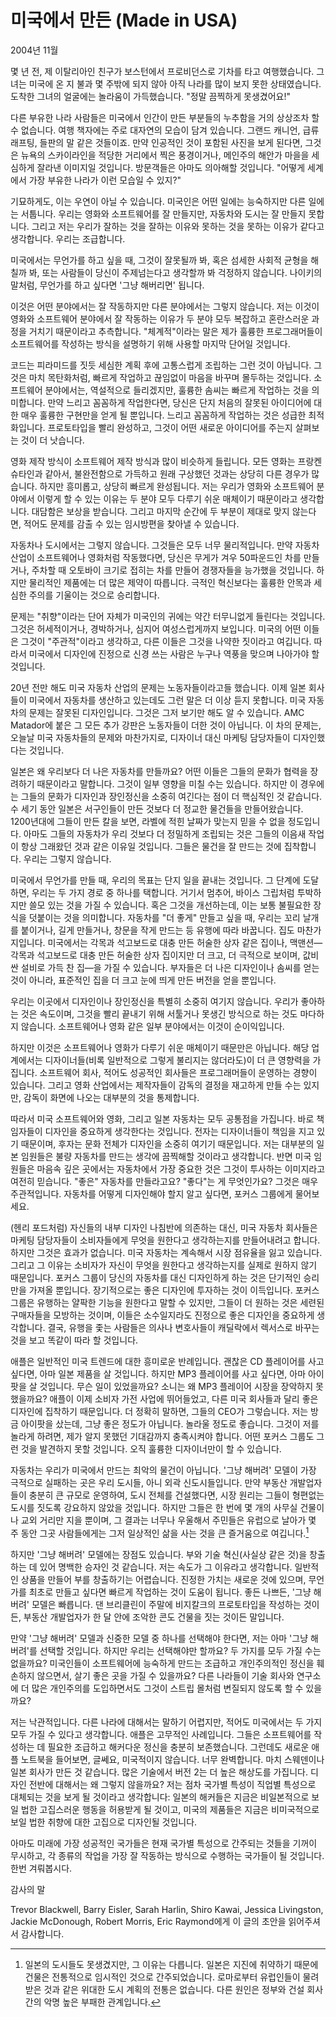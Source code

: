 # 미국에서 만든 (Made in USA)

2004년 11월

몇 년 전, 제 이탈리아인 친구가 보스턴에서 프로비던스로 기차를 타고 여행했습니다. 그녀는 미국에 온 지 불과 몇 주밖에 되지 않아 아직 나라를 많이 보지 못한 상태였습니다. 도착한 그녀의 얼굴에는 놀라움이 가득했습니다. "정말 끔찍하게 못생겼어요!"

다른 부유한 나라 사람들은 미국에서 인간이 만든 부분들의 누추함을 거의 상상조차 할 수 없습니다. 여행 책자에는 주로 대자연의 모습이 담겨 있습니다. 그랜드 캐니언, 급류 래프팅, 들판의 말 같은 것들이죠. 만약 인공적인 것이 포함된 사진을 보게 된다면, 그것은 뉴욕의 스카이라인을 적당한 거리에서 찍은 풍경이거나, 메인주의 해안가 마을을 세심하게 잘라낸 이미지일 것입니다. 방문객들은 아마도 의아해할 것입니다. "어떻게 세계에서 가장 부유한 나라가 이런 모습일 수 있지?"

기묘하게도, 이는 우연이 아닐 수 있습니다. 미국인은 어떤 일에는 능숙하지만 다른 일에는 서툽니다. 우리는 영화와 소프트웨어를 잘 만들지만, 자동차와 도시는 잘 만들지 못합니다. 그리고 저는 우리가 잘하는 것을 잘하는 이유와 못하는 것을 못하는 이유가 같다고 생각합니다. 우리는 조급합니다.

미국에서는 무언가를 하고 싶을 때, 그것이 잘못될까 봐, 혹은 섬세한 사회적 균형을 해칠까 봐, 또는 사람들이 당신이 주제넘는다고 생각할까 봐 걱정하지 않습니다. 나이키의 말처럼, 무언가를 하고 싶다면 '그냥 해버리면' 됩니다.

이것은 어떤 분야에서는 잘 작동하지만 다른 분야에서는 그렇지 않습니다. 저는 이것이 영화와 소프트웨어 분야에서 잘 작동하는 이유가 두 분야 모두 복잡하고 혼란스러운 과정을 거치기 때문이라고 추측합니다. "체계적"이라는 말은 제가 훌륭한 프로그래머들이 소프트웨어를 작성하는 방식을 설명하기 위해 사용할 마지막 단어일 것입니다.

코드는 피라미드를 짓듯 세심한 계획 후에 고통스럽게 조립하는 그런 것이 아닙니다. 그것은 마치 목탄화처럼, 빠르게 작업하고 끊임없이 마음을 바꾸며 몰두하는 것입니다. 소프트웨어 분야에서는, 역설적으로 들리겠지만, 훌륭한 솜씨는 빠르게 작업하는 것을 의미합니다. 만약 느리고 꼼꼼하게 작업한다면, 당신은 단지 처음의 잘못된 아이디어에 대한 매우 훌륭한 구현만을 얻게 될 뿐입니다. 느리고 꼼꼼하게 작업하는 것은 성급한 최적화입니다. 프로토타입을 빨리 완성하고, 그것이 어떤 새로운 아이디어를 주는지 살펴보는 것이 더 낫습니다.

영화 제작 방식이 소프트웨어 제작 방식과 많이 비슷하게 들립니다. 모든 영화는 프랑켄슈타인과 같아서, 불완전함으로 가득하고 원래 구상했던 것과는 상당히 다른 경우가 많습니다. 하지만 흥미롭고, 상당히 빠르게 완성됩니다. 저는 우리가 영화와 소프트웨어 분야에서 이렇게 할 수 있는 이유는 두 분야 모두 다루기 쉬운 매체이기 때문이라고 생각합니다. 대담함은 보상을 받습니다. 그리고 마지막 순간에 두 부분이 제대로 맞지 않는다면, 적어도 문제를 감출 수 있는 임시방편을 찾아낼 수 있습니다.

자동차나 도시에서는 그렇지 않습니다. 그것들은 모두 너무 물리적입니다. 만약 자동차 산업이 소프트웨어나 영화처럼 작동했다면, 당신은 무게가 겨우 50파운드인 차를 만들거나, 주차할 때 오토바이 크기로 접히는 차를 만들어 경쟁자들을 능가했을 것입니다. 하지만 물리적인 제품에는 더 많은 제약이 따릅니다. 극적인 혁신보다는 훌륭한 안목과 세심한 주의를 기울이는 것으로 승리합니다.

문제는 "취향"이라는 단어 자체가 미국인의 귀에는 약간 터무니없게 들린다는 것입니다. 그것은 허세적이거나, 경박하거나, 심지어 여성스럽게까지 보입니다. 미국의 어떤 이들은 그것이 "주관적"이라고 생각하고, 다른 이들은 그것을 나약한 짓이라고 여깁니다. 따라서 미국에서 디자인에 진정으로 신경 쓰는 사람은 누구나 역풍을 맞으며 나아가야 할 것입니다.

20년 전만 해도 미국 자동차 산업의 문제는 노동자들이라고들 했습니다. 이제 일본 회사들이 미국에서 자동차를 생산하고 있는데도 그런 말은 더 이상 듣지 못합니다. 미국 자동차의 문제는 잘못된 디자인입니다. 그것은 그저 보기만 해도 알 수 있습니다. AMC Matador에 붙은 그 모든 추가 강판은 노동자들이 더한 것이 아닙니다. 이 차의 문제는, 오늘날 미국 자동차들의 문제와 마찬가지로, 디자이너 대신 마케팅 담당자들이 디자인했다는 것입니다.

일본은 왜 우리보다 더 나은 자동차를 만들까요? 어떤 이들은 그들의 문화가 협력을 장려하기 때문이라고 말합니다. 그것이 일부 영향을 미칠 수는 있습니다. 하지만 이 경우에는 그들의 문화가 디자인과 장인정신을 소중히 여긴다는 점이 더 핵심적인 것 같습니다. 수 세기 동안 일본은 서구인들이 만든 것보다 더 정교한 물건들을 만들어왔습니다. 1200년대에 그들이 만든 칼을 보면, 라벨에 적힌 날짜가 맞는지 믿을 수 없을 정도입니다. 아마도 그들의 자동차가 우리 것보다 더 정밀하게 조립되는 것은 그들의 이음새 작업이 항상 그래왔던 것과 같은 이유일 것입니다. 그들은 물건을 잘 만드는 것에 집착합니다. 우리는 그렇지 않습니다.

미국에서 무언가를 만들 때, 우리의 목표는 단지 일을 끝내는 것입니다. 그 단계에 도달하면, 우리는 두 가지 경로 중 하나를 택합니다. 거기서 멈추어, 바이스 그립처럼 투박하지만 쓸모 있는 것을 가질 수 있습니다. 혹은 그것을 개선하는데, 이는 보통 불필요한 장식을 덧붙이는 것을 의미합니다. 자동차를 "더 좋게" 만들고 싶을 때, 우리는 꼬리 날개를 붙이거나, 길게 만들거나, 창문을 작게 만드는 등 유행에 따라 바꿉니다. 집도 마찬가지입니다. 미국에서는 각목과 석고보드로 대충 만든 허술한 상자 같은 집이나, 맥맨션—각목과 석고보드로 대충 만든 허술한 상자 집이지만 더 크고, 더 극적으로 보이며, 값비싼 설비로 가득 찬 집—을 가질 수 있습니다. 부자들은 더 나은 디자인이나 솜씨를 얻는 것이 아니라, 표준적인 집을 더 크고 눈에 띄게 만든 버전을 얻을 뿐입니다.

우리는 이곳에서 디자인이나 장인정신을 특별히 소중히 여기지 않습니다. 우리가 좋아하는 것은 속도이며, 그것을 빨리 끝내기 위해 서툴거나 못생긴 방식으로 하는 것도 마다하지 않습니다. 소프트웨어나 영화 같은 일부 분야에서는 이것이 순이익입니다.

하지만 이것은 소프트웨어나 영화가 다루기 쉬운 매체이기 때문만은 아닙니다. 해당 업계에서는 디자이너들(비록 일반적으로 그렇게 불리지는 않더라도)이 더 큰 영향력을 가집니다. 소프트웨어 회사, 적어도 성공적인 회사들은 프로그래머들이 운영하는 경향이 있습니다. 그리고 영화 산업에서는 제작자들이 감독의 결정을 재고하게 만들 수는 있지만, 감독이 화면에 나오는 대부분의 것을 통제합니다.

따라서 미국 소프트웨어와 영화, 그리고 일본 자동차는 모두 공통점을 가집니다. 바로 책임자들이 디자인을 중요하게 생각한다는 것입니다. 전자는 디자이너들이 책임을 지고 있기 때문이며, 후자는 문화 전체가 디자인을 소중히 여기기 때문입니다. 저는 대부분의 일본 임원들은 불량 자동차를 만드는 생각에 끔찍해할 것이라고 생각합니다. 반면 미국 임원들은 마음속 깊은 곳에서는 자동차에서 가장 중요한 것은 그것이 투사하는 이미지라고 여전히 믿습니다. "좋은" 자동차를 만들라고요? "좋다"는 게 무엇인가요? 그것은 매우 주관적입니다. 자동차를 어떻게 디자인해야 할지 알고 싶다면, 포커스 그룹에게 물어보세요.

(헨리 포드처럼) 자신들의 내부 디자인 나침반에 의존하는 대신, 미국 자동차 회사들은 마케팅 담당자들이 소비자들에게 무엇을 원한다고 생각하는지를 만들어내려고 합니다. 하지만 그것은 효과가 없습니다. 미국 자동차는 계속해서 시장 점유율을 잃고 있습니다. 그리고 그 이유는 소비자가 자신이 무엇을 원한다고 생각하는지를 실제로 원하지 않기 때문입니다. 포커스 그룹이 당신의 자동차를 대신 디자인하게 하는 것은 단기적인 승리만을 가져올 뿐입니다. 장기적으로는 좋은 디자인에 투자하는 것이 이득입니다. 포커스 그룹은 유행하는 얄팍한 기능을 원한다고 말할 수 있지만, 그들이 더 원하는 것은 세련된 구매자들을 모방하는 것이며, 이들은 소수일지라도 진정으로 좋은 디자인을 중요하게 생각합니다. 결국, 유행을 좇는 사람들은 의사나 변호사들이 캐딜락에서 렉서스로 바꾸는 것을 보고 똑같이 따라 할 것입니다.

애플은 일반적인 미국 트렌드에 대한 흥미로운 반례입니다. 괜찮은 CD 플레이어를 사고 싶다면, 아마 일본 제품을 살 것입니다. 하지만 MP3 플레이어를 사고 싶다면, 아마 아이팟을 살 것입니다. 무슨 일이 있었을까요? 소니는 왜 MP3 플레이어 시장을 장악하지 못했을까요? 애플이 이제 소비자 가전 사업에 뛰어들었고, 다른 미국 회사들과 달리 좋은 디자인에 집착하기 때문입니다. 더 정확히 말하면, 그들의 CEO가 그렇습니다. 저는 방금 아이팟을 샀는데, 그냥 좋은 정도가 아닙니다. 놀라울 정도로 좋습니다. 그것이 저를 놀라게 하려면, 제가 알지 못했던 기대감까지 충족시켜야 합니다. 어떤 포커스 그룹도 그런 것을 발견하지 못할 것입니다. 오직 훌륭한 디자이너만이 할 수 있습니다.

자동차는 우리가 미국에서 만드는 최악의 물건이 아닙니다. '그냥 해버려' 모델이 가장 극적으로 실패하는 곳은 우리 도시들, 아니 외곽 신도시들입니다. 만약 부동산 개발업자들이 충분히 큰 규모로 운영하여, 도시 전체를 건설했다면, 시장 원리는 그들이 형편없는 도시를 짓도록 강요하지 않았을 것입니다. 하지만 그들은 한 번에 몇 개의 사무실 건물이나 교외 거리만 지을 뿐이며, 그 결과는 너무나 우울해서 주민들은 유럽으로 날아가 몇 주 동안 그곳 사람들에게는 그저 일상적인 삶을 사는 것을 큰 즐거움으로 여깁니다.[^1]

하지만 '그냥 해버려' 모델에는 장점도 있습니다. 부와 기술 혁신(사실상 같은 것)을 창출하는 데 있어 명백한 승자인 것 같습니다. 저는 속도가 그 이유라고 생각합니다. 일반적인 상품을 만들어 부를 창출하기는 어렵습니다. 진정한 가치는 새로운 것에 있으며, 무언가를 최초로 만들고 싶다면 빠르게 작업하는 것이 도움이 됩니다. 좋든 나쁘든, '그냥 해버려' 모델은 빠릅니다. 댄 브리클린이 주말에 비지칼크의 프로토타입을 작성하는 것이든, 부동산 개발업자가 한 달 안에 조악한 콘도 건물을 짓는 것이든 말입니다.

만약 '그냥 해버려' 모델과 신중한 모델 중 하나를 선택해야 한다면, 저는 아마 '그냥 해버려'를 선택할 것입니다. 하지만 우리는 선택해야만 할까요? 두 가지를 모두 가질 수는 없을까요? 미국인들이 소프트웨어에 능숙하게 만드는 조급하고 개인주의적인 정신을 훼손하지 않으면서, 살기 좋은 곳을 가질 수 있을까요? 다른 나라들이 기술 회사와 연구소에 더 많은 개인주의를 도입하면서도 그것이 스트립 몰처럼 변질되지 않도록 할 수 있을까요?

저는 낙관적입니다. 다른 나라에 대해서는 말하기 어렵지만, 적어도 미국에서는 두 가지 모두 가질 수 있다고 생각합니다. 애플은 고무적인 사례입니다. 그들은 소프트웨어를 작성하는 데 필요한 조급하고 해커다운 정신을 충분히 보존했습니다. 그런데도 새로운 애플 노트북을 들어보면, 글쎄요, 미국적이지 않습니다. 너무 완벽합니다. 마치 스웨덴이나 일본 회사가 만든 것 같습니다. 많은 기술에서 버전 2는 더 높은 해상도를 가집니다. 디자인 전반에 대해서는 왜 그렇지 않을까요? 저는 점차 국가별 특성이 직업별 특성으로 대체되는 것을 보게 될 것이라고 생각합니다: 일본의 해커들은 지금은 비일본적으로 보일 법한 고집스러운 행동을 허용받게 될 것이고, 미국의 제품들은 지금은 비미국적으로 보일 법한 취향에 대한 고집으로 디자인될 것입니다.

아마도 미래에 가장 성공적인 국가들은 현재 국가별 특성으로 간주되는 것들을 기꺼이 무시하고, 각 종류의 작업을 가장 잘 작동하는 방식으로 수행하는 국가들이 될 것입니다. 한번 겨뤄봅시다.

감사의 말

Trevor Blackwell, Barry Eisler, Sarah Harlin, Shiro Kawai, Jessica Livingston, Jackie McDonough, Robert Morris, Eric Raymond에게 이 글의 초안을 읽어주셔서 감사합니다.

[^1]: 일본의 도시들도 못생겼지만, 그 이유는 다릅니다. 일본은 지진에 취약하기 때문에 건물은 전통적으로 임시적인 것으로 간주되었습니다. 로마로부터 유럽인들이 물려받은 것과 같은 위대한 도시 계획의 전통은 없습니다. 다른 원인은 정부와 건설 회사 간의 악명 높은 부패한 관계입니다.